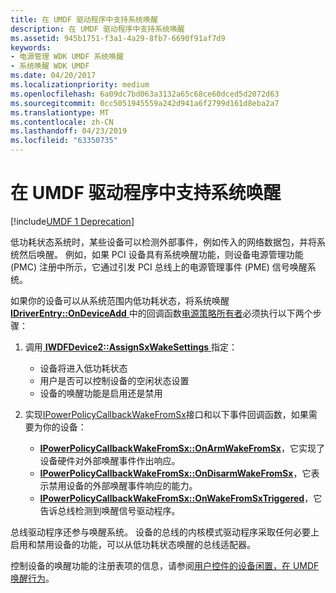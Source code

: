 ```yaml
---
title: 在 UMDF 驱动程序中支持系统唤醒
description: 在 UMDF 驱动程序中支持系统唤醒
ms.assetid: 945b1751-f3a1-4a29-8fb7-6690f91af7d9
keywords:
- 电源管理 WDK UMDF 系统唤醒
- 系统唤醒 WDK UMDF
ms.date: 04/20/2017
ms.localizationpriority: medium
ms.openlocfilehash: 6a09dc7bd063a3132a65c68ce60dced5d2072d63
ms.sourcegitcommit: 0cc5051945559a242d941a6f2799d161d8eba2a7
ms.translationtype: MT
ms.contentlocale: zh-CN
ms.lasthandoff: 04/23/2019
ms.locfileid: "63350735"
---
```

# <a name="supporting-system-wake-up-in-umdf-drivers"></a>在 UMDF 驱动程序中支持系统唤醒


[!include[UMDF 1 Deprecation](../umdf-1-deprecation.md)]

低功耗状态系统时，某些设备可以检测外部事件，例如传入的网络数据包，并将系统然后唤醒。 例如，如果 PCI 设备具有系统唤醒功能，则设备电源管理功能 (PMC) 注册中所示，它通过引发 PCI 总线上的电源管理事件 (PME) 信号唤醒系统。

如果你的设备可以从系统范围内低功耗状态，将系统唤醒[ **IDriverEntry::OnDeviceAdd** ](https://msdn.microsoft.com/library/windows/hardware/ff554896)中的回调函数[电源策略所有者](power-policy-ownership-in-umdf.md)必须执行以下两个步骤：

1.  调用[ **IWDFDevice2::AssignSxWakeSettings** ](https://msdn.microsoft.com/library/windows/hardware/ff556923)指定：
    -   设备将进入低功耗状态
    -   用户是否可以控制设备的空闲状态设置
    -   设备的唤醒功能是启用还是禁用

2.  实现[IPowerPolicyCallbackWakeFromSx](https://msdn.microsoft.com/library/windows/hardware/ff556825)接口和以下事件回调函数，如果需要为你的设备：
    -   [**IPowerPolicyCallbackWakeFromSx::OnArmWakeFromSx**](https://msdn.microsoft.com/library/windows/hardware/ff556826)，它实现了设备硬件对外部唤醒事件作出响应。
    -   [**IPowerPolicyCallbackWakeFromSx::OnDisarmWakeFromSx**](https://msdn.microsoft.com/library/windows/hardware/ff556828)，它表示禁用设备的外部唤醒事件响应的能力。
    -   [**IPowerPolicyCallbackWakeFromSx::OnWakeFromSxTriggered**](https://msdn.microsoft.com/library/windows/hardware/ff556833)，它告诉总线检测到唤醒信号驱动程序。

总线驱动程序还参与唤醒系统。 设备的总线的内核模式驱动程序采取任何必要上启用和禁用设备的功能，可以从低功耗状态唤醒的总线适配器。

控制设备的唤醒功能的注册表项的信息，请参阅[用户控件的设备闲置，在 UMDF 唤醒行为](user-control-of-device-idle-and-wake-behavior-in-umdf.md)。

 

 





